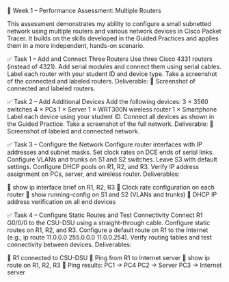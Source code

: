 🧪 Week 1 – Performance Assessment: Multiple Routers

This assessment demonstrates my ability to configure a small subnetted network using multiple routers and various network devices in Cisco Packet Tracer. It builds on the skills developed in the Guided Practices and applies them in a more independent, hands-on scenario.

✅ Task 1 – Add and Connect Three Routers
Use three Cisco 4331 routers (instead of 4321).
Add serial modules and connect them using serial cables.
Label each router with your student ID and device type.
Take a screenshot of the connected and labeled routers.
Deliverable:
📸 Screenshot of connected and labeled routers.

✅ Task 2 – Add Additional Devices
Add the following devices:
3 × 3560 switches
4 × PCs
1 × Server
1 × WRT300N wireless router
1 × Smartphone
Label each device using your student ID.
Connect all devices as shown in the Guided Practice.
Take a screenshot of the full network.
Deliverable:
📸 Screenshot of labeled and connected network.

✅ Task 3 – Configure the Network
Configure router interfaces with IP addresses and subnet masks.
Set clock rates on DCE ends of serial links.
Configure VLANs and trunks on S1 and S2 switches.
Leave S3 with default settings.
Configure DHCP pools on R1, R2, and R3.
Verify IP address assignment on PCs, server, and wireless router.
Deliverables:

📸 show ip interface brief on R1, R2, R3
📸 Clock rate configuration on each router
📸 show running-config on S1 and S2 (VLANs and trunks)
📸 DHCP IP address verification on all end devices

✅ Task 4 – Configure Static Routes and Test Connectivity
Connect R1 G0/0/0 to the CSU-DSU using a straight-through cable.
Configure static routes on R1, R2, and R3.
Configure a default route on R1 to the Internet (e.g., ip route 11.0.0.0 255.0.0.0 11.0.0.254).
Verify routing tables and test connectivity between devices.
Deliverables:

📸 R1 connected to CSU-DSU
📸 Ping from R1 to Internet server
📸 show ip route on R1, R2, R3
📸 Ping results:
PC1 → PC4
PC2 → Server
PC3 → Internet server
